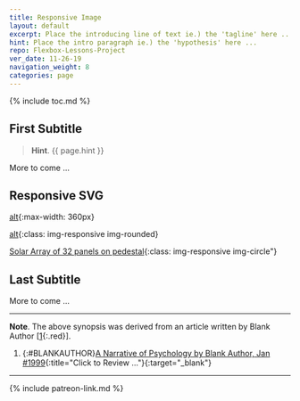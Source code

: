 ```yaml
---
title: Responsive Image
layout: default
excerpt: Place the introducing line of text ie.) the 'tagline' here ...
hint: Place the intro paragraph ie.) the 'hypothesis' here ...
repo: Flexbox-Lessons-Project
ver_date: 11-26-19
navigation_weight: 8
categories: page
---
```

{% include toc.md %}

## First Subtitle

> **Hint**. {{ page.hint }}

More to come ...

## Responsive SVG

[alt](../images/Canna-Solar-32-Panel-Array-8-x-4-w-Dual-Axis-Tracking-Label-360-x-270-px.png"){:max-width: 360px}

[alt](../images/Canna-Solar-32-Panel-Array-8-x-4-w-Dual-Axis-Tracking-Label-640-x-480-px.png"){:class: img-responsive img-rounded}

[Solar Array of 32 panels on pedestal](../images/Canna-Solar-32-Panel-Array-8-x-4-w-Dual-Axis-Tracking-Label-640-x-480-px.png"){:class: img-responsive img-circle"}

## Last Subtitle

More to come ...

***

**Note**. The above synopsis was derived from an article written by Blank Author [[1](#BLANKAUTHOR){:.red}].

1. {:#BLANKAUTHOR}[A Narrative of Psychology by Blank Author, Jan #1999](http://cowles.yale.edu/sites/default/files/files/pub/d20/d2069.pdf){:title="Click to Review ..."}{:target="_blank"}

***

{% include patreon-link.md %}
